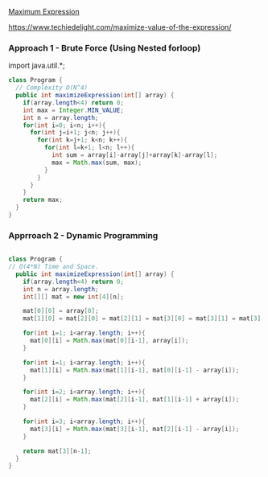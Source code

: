 [Maximum Expression](https://www.algoexpert.io/questions/maximize-expression)

https://www.techiedelight.com/maximize-value-of-the-expression/

### Approach 1 - Brute Force (Using Nested forloop)
import java.util.*;
``` Java
class Program {
  // Complexity O(N^4)
  public int maximizeExpression(int[] array) {
    if(array.length<4) return 0;
    int max = Integer.MIN_VALUE;
    int n = array.length;
    for(int i=0; i<n; i++){
      for(int j=i+1; j<n; j++){
        for(int k=j+1; k<n; k++){
          for(int l=k+1; l<n; l++){
            int sum = array[i]-array[j]+array[k]-array[l];
            max = Math.max(sum, max);
          }
        }
      }
    }
    return max;
  }
}
```

### Apprroach 2 - Dynamic Programming

``` Java

class Program {
// O(4*N) Time and Space.
  public int maximizeExpression(int[] array) {
    if(array.length<4) return 0;
    int n = array.length;
    int[][] mat = new int[4][n];

    mat[0][0] = array[0];
    mat[1][0] = mat[2][0] = mat[2][1] = mat[3][0] = mat[3][1] = mat[3][2] = Integer.MIN_VALUE;

    for(int i=1; i<array.length; i++){
      mat[0][i] = Math.max(mat[0][i-1], array[i]);
    }

    for(int i=1; i<array.length; i++){
      mat[1][i] = Math.max(mat[1][i-1], mat[0][i-1] - array[i]);
    }

    for(int i=2; i<array.length; i++){
      mat[2][i] = Math.max(mat[2][i-1], mat[1][i-1] + array[i]);
    }

    for(int i=3; i<array.length; i++){
      mat[3][i] = Math.max(mat[3][i-1], mat[2][i-1] - array[i]);
    }

    return mat[3][n-1];
  }
}
```
